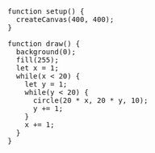 <pre>function setup() {
  createCanvas(400, 400);
}

function draw() {
  background(0);
  fill(255);
  let x = 1;
  while(x < 20) {
    let y = 1;
    while(y < 20) {
      circle(20 * x, 20 * y, 10);
      y += 1;
    }
    x += 1;
  }
}</pre>